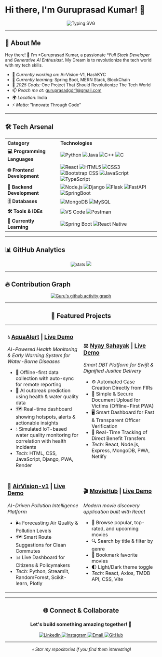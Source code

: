 
# Hi there, I'm Guruprasad Kumar! 👋

<div align="center">
  
  ![Typing SVG](https://readme-typing-svg.herokuapp.com?font=Fira+Code&size=30&duration=3000&pause=1000&color=00D9FF&center=true&vCenter=true&width=600&lines=Welcome+to+my+GitHub+Profile!;Passionate+Full+Stack+Developer;Gen%2FAI+Enthusiast;Innovating+Through+Code!)

  
</div>

---

## 🚀 About Me



Hey there! 👋 I'm *Guruprasad Kumar, a passionate **Full Stack Developer* and *Generative AI Enthusiast*. My Dream is to revolutionize the tech world with my tech skills.

- 🔭 *Currently working on:* AirVision-V1, HashKYC 
- 🌱 *Currently learning:* Spring Boot, MERN Stack, BlockChain
- 🎯 *2025 Goals:* One Project That Should Revolutionize The Tech World
- 📫 *Reach me at:* guruprasadgdr1@gmail.com
- 🌍 *Location:* India
- ⚡ *Motto:* "Innovate Through Code"

---

## 🛠 Tech Arsenal

<div align="center">

<table>
  <tr>
    <th align="left">Category</th>
    <th align="left">Technologies</th>
  </tr>
  <tr>
    <td><b>💻 Programming Languages</b></td>
    <td>
      <img src="https://skillicons.dev/icons?i=python" alt="Python" />
      <img src="https://skillicons.dev/icons?i=java" alt="Java" />
      <img src="https://skillicons.dev/icons?i=cpp" alt="C++" />
      <img src="https://skillicons.dev/icons?i=c" alt="C" />
    </td>
  </tr>
  <tr>
    <td><b>🌐 Frontend Development</b></td>
    <td>
      <img src="https://skillicons.dev/icons?i=react" alt="React" />
      <img src="https://skillicons.dev/icons?i=html" alt="HTML5" />
      <img src="https://skillicons.dev/icons?i=css" alt="CSS3" />
      <img src="https://skillicons.dev/icons?i=bootstrap" alt="Bootstrap CSS" />
      <img src="https://skillicons.dev/icons?i=js" alt="JavaScript" />
      <img src="https://skillicons.dev/icons?i=ts" alt="TypeScript" />
    </td>
  </tr>
  <tr>
    <td><b>🔧 Backend Development</b></td>
    <td>
      <img src="https://skillicons.dev/icons?i=nodejs" alt="Node.js" />
      <img src="https://skillicons.dev/icons?i=django" alt="Django" />
      <img src="https://skillicons.dev/icons?i=flask" alt="Flask" />
      <img src="https://skillicons.dev/icons?i=fastapi" alt="FastAPI" />
      <img src="https://skillicons.dev/icons?i=spring" alt="SpringBoot" />
    </td>
  </tr>
  <tr>
    <td><b>🗄 Databases</b></td>
    <td>
      <img src="https://skillicons.dev/icons?i=mongodb" alt="MongoDB" />
      <img src="https://skillicons.dev/icons?i=mysql" alt="MySQL" />
    </td>
  </tr>
  <tr>
    <td><b>🛠 Tools & IDEs</b></td>
    <td>
      <img src="https://skillicons.dev/icons?i=vscode" alt="VS Code" />
      <img src="https://skillicons.dev/icons?i=postman" alt="Postman" />
    </td>
  </tr>
  <tr>
    <td><b>🎯 Currently Learning</b></td>
    <td>
      <img src="https://skillicons.dev/icons?i=spring" alt="Spring Boot" />
      <img src="https://skillicons.dev/icons?i=reactnative" alt="React Native" />
    </td>
  </tr>
</table>

</div>

---

## 📊 GitHub Analytics

<div align="center">
  <img src="https://github-readme-stats.vercel.app/api?username=Guru1316&show_icons=true&theme=tokyonight" alt="stats"/>
  <img src="https://github-readme-stats.vercel.app/api/top-langs/?username=Guru1316&layout=compact&langs_count=8&theme=tokyonight"/>
</div>

<div align="center">

</div>



---

## 🔥 Contribution Graph

<div align="center">
  
[![Guru's github activity graph](https://github-readme-activity-graph.vercel.app/graph?username=Guru1316&theme=react-dark&hide_border=true)](https://github.com/ashutosh00710/github-readme-activity-graph)

</div>
<div align="center">

---

## 🎯 Featured Projects

<div align="center">

<table>
<tr>
<td width="50%">

### 💧 [AquaAlert](https://github.com/Guru1316/AquaAlert) | [Live Demo](https://aqua-alert-web.onrender.com/)
*AI-Powered Health Monitoring & Early Warning System for Water-Borne Diseases*
- 📱 Offline-first data collection with auto-sync for remote reporting  
- 🤖 AI outbreak prediction using health & water quality data  
- 🗺️ Real-time dashboard showing hotspots, alerts & actionable insights  
- 💧 Simulated IoT-based water quality monitoring for correlation with health incidents  
- *Tech:* HTML, CSS, JavaScript, Django, PWA, Render

</td>
<td width="50%">

### ⚖️ [Nyay Sahayak](https://github.com/Guru1316/Nyay-Sahayak) | [Live Demo](https://nyay-sahayak.netlify.app/)
*Smart DBT Platform for Swift & Dignified Justice Delivery*
- ⚙️ Automated Case Creation Directly from FIRs
- 📱 Simple & Secure Document Upload for Victims (Offline-First PWA)
- 🖥️ Smart Dashboard for Fast & Transparent Officer Verification
- 💸 Real-Time Tracking of Direct Benefit Transfers
- *Tech:* React, Node.js, Express, MongoDB, PWA, Netlify

</td>
</tr>
<tr>
<td width="50%">

### 🚀 [AirVision-v1](https://github.com/Guru1316/AirVision-v1-) | [Live Demo](https://airvision-v1.streamlit.app/)
*AI-Driven Pollution Intelligence Platform*
- 🌬️ Forecasting Air Quality & Pollution Levels
- 🗺️ Smart Route Suggestions for Clean Commutes
- 📊 Live Dashboard for Citizens & Policymakers
- *Tech:* Python, Streamlit, RandomForest, Scikit-learn, Plotly

</td>
<td width="50%">

### 🎬 [MovieHub](https://github.com/Guru1316/MovieHub) | [Live Demo](https://guru1316.github.io/MovieHub)
*Modern movie discovery application built with React*
- 🎥 Browse popular, top-rated, and upcoming movies  
- 🔍 Search by title & filter by genre  
- 🔖 Bookmark favorite movies  
- 🌓 Light/Dark theme toggle  
- *Tech:* React, Axios, TMDB API, CSS, Vite

</td>
</tr>
</table>

</div>

---

## 🌐 Connect & Collaborate

<div align="center">

### Let's build something amazing together! 🚀

<p>
  <a href="https://www.linkedin.com/in/guruprasad-k-713994314" target="_blank">
    <img src="https://img.shields.io/badge/LinkedIn-0077B5?style=for-the-badge&logo=linkedin&logoColor=white" alt="LinkedIn"/>
  </a>
  <a href="https://instagram.com/guru_1613_" target="_blank">
    <img src="https://img.shields.io/badge/Instagram-E4405F?style=for-the-badge&logo=instagram&logoColor=white" alt="Instagram"/>
  </a>
  <a href="mailto:guruprasadgdr1@gmail.com">
    <img src="https://img.shields.io/badge/Email-D14836?style=for-the-badge&logo=gmail&logoColor=white" alt="Email"/>
  </a>
  <a href="https://github.com/Guru1316" target="_blank">
    <img src="https://img.shields.io/badge/GitHub-100000?style=for-the-badge&logo=github&logoColor=white" alt="GitHub"/>
  </a>
</p>
<div align="center">


---

*⭐ Star my repositories if you find them interesting!*

</div>

